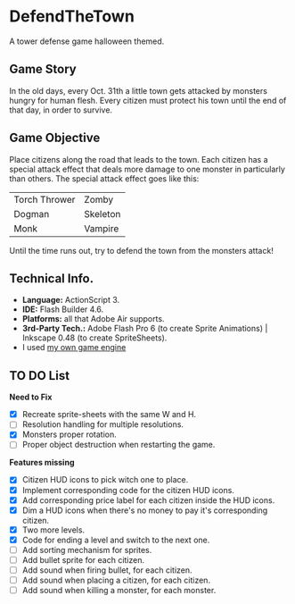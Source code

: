 DefendTheTown
=============

A tower defense game halloween themed.

Game Story
----------

In the old days, every Oct. 31th a little town gets attacked by monsters hungry for human flesh. Every citizen must protect his town until the end of that day, in order to survive.

Game Objective
--------------

Place citizens along the road that leads to the town. Each citizen has a special attack effect that deals more damage to one monster in particularly than others. The special attack effect goes like this:

<table>
<tr>
<td> Torch Thrower </td>
<td> Zomby </td>
</tr>
<tr>
<td> Dogman </td>
<td> Skeleton </td>
</tr>
<tr>
<td> Monk </td>
<td> Vampire </td>
</tr>
</table>

Until the time runs out, try to defend the town from the monsters attack!

Technical Info.
---------------

- <b>Language:</b> ActionScript 3.
- <b>IDE:</b> Flash Builder 4.6.
- <b>Platforms:</b> all that Adobe Air supports.
- <b>3rd-Party Tech.:</b> Adobe Flash Pro 6 (to create Sprite Animations) | Inkscape 0.48 (to create SpriteSheets).
- I used [my own game engine](https://github.com/Xertz/MyFirstEngine)

TO DO List
----------

<b>Need to Fix</b>

- [x] Recreate sprite-sheets with the same W and H.
- [ ] Resolution handling for multiple resolutions.
- [x] Monsters proper rotation.
- [ ] Proper object destruction when restarting the game.

<b>Features missing</b>

- [x] Citizen HUD icons to pick witch one to place.
- [x] Implement corresponding code for the citizen HUD icons.
- [x] Add corresponding price label for each citizen inside the HUD icons.
- [x] Dim a HUD icons when there's no money to pay it's corresponding citizen.
- [x] Two more levels.
- [x] Code for ending a level and switch to the next one.
- [ ] Add sorting mechanism for sprites.
- [ ] Add bullet sprite for each citizen.
- [ ] Add sound when firing bullet, for each citizen.
- [ ] Add sound when placing a citizen, for each citizen.
- [ ] Add sound when killing a monster, for each monster.
